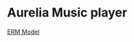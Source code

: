 # Aurelia Music player

[ERM Model](https://lucid.app/lucidchart/221eba7b-2fad-40eb-828e-9a1d49d55c36/edit?viewport_loc=-521%2C-789%2C5657%2C2462%2C0_0&invitationId=inv_c31a9d48-5663-4cb6-aa6e-b0cf3d722a58)

